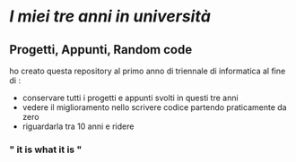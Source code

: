 # ***I miei tre anni in università*** 

## Progetti, Appunti, Random code

ho creato questa repository al primo anno di triennale di informatica al fine di  :  
- conservare tutti i progetti e appunti svolti in questi tre anni
- vedere il miglioramento nello scrivere codice partendo praticamente da zero
- riguardarla tra 10 anni e ridere 

### " it is what it is "